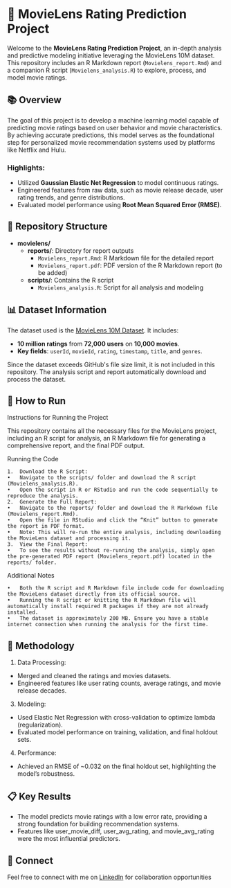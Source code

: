 # 🎥 MovieLens Rating Prediction Project

Welcome to the **MovieLens Rating Prediction Project**, an in-depth analysis and predictive modeling initiative leveraging the MovieLens 10M dataset. This repository includes an R Markdown report (`Movielens_report.Rmd`) and a companion R script (`Movielens_analysis.R`) to explore, process, and model movie ratings.

## 📚 Overview

The goal of this project is to develop a machine learning model capable of predicting movie ratings based on user behavior and movie characteristics. By achieving accurate predictions, this model serves as the foundational step for personalized movie recommendation systems used by platforms like Netflix and Hulu.

### Highlights:
- Utilized **Gaussian Elastic Net Regression** to model continuous ratings.
- Engineered features from raw data, such as movie release decade, user rating trends, and genre distributions.
- Evaluated model performance using **Root Mean Squared Error (RMSE)**.

## 📂 Repository Structure
- **movielens/**
  - **reports/**: Directory for report outputs
    - `Movielens_report.Rmd`: R Markdown file for the detailed report
    - `Movielens_report.pdf`: PDF version of the R Markdown report (to be added)
  - **scripts/**: Contains the R script
    - `Movielens_analysis.R`: Script for all analysis and modeling
## 📊 Dataset Information

The dataset used is the [MovieLens 10M Dataset](https://files.grouplens.org/datasets/movielens/ml-10m.zip). It includes:
- **10 million ratings** from **72,000 users** on **10,000 movies**.
- **Key fields**: `userId`, `movieId`, `rating`, `timestamp`, `title`, and `genres`.

Since the dataset exceeds GitHub's file size limit, it is not included in this repository. The analysis script and report automatically download and process the dataset.

## 🚀 How to Run

Instructions for Running the Project

This repository contains all the necessary files for the MovieLens project, including an R script for analysis, an R Markdown file for generating a comprehensive report, and the final PDF output.

Running the Code

	1.	Download the R Script:
	•	Navigate to the scripts/ folder and download the R script (Movielens_analysis.R).
	•	Open the script in R or RStudio and run the code sequentially to reproduce the analysis.
	2.	Generate the Full Report:
	•	Navigate to the reports/ folder and download the R Markdown file (Movielens_report.Rmd).
	•	Open the file in RStudio and click the “Knit” button to generate the report in PDF format.
	•	Note: This will re-run the entire analysis, including downloading the MovieLens dataset and processing it.
	3.	View the Final Report:
	•	To see the results without re-running the analysis, simply open the pre-generated PDF report (Movielens_report.pdf) located in the reports/ folder.

Additional Notes

	•	Both the R script and R Markdown file include code for downloading the MovieLens dataset directly from its official source.
	•	Running the R script or knitting the R Markdown file will automatically install required R packages if they are not already installed.
	•	The dataset is approximately 200 MB. Ensure you have a stable internet connection when running the analysis for the first time.


## 🧠 Methodology

1. Data Processing:
- Merged and cleaned the ratings and movies datasets.
- Engineered features like user rating counts, average ratings, and movie release decades.
3. Modeling:
- Used Elastic Net Regression with cross-validation to optimize lambda (regularization).
- Evaluated model performance on training, validation, and final holdout sets.
4. Performance:
- Achieved an RMSE of ~0.032 on the final holdout set, highlighting the model’s robustness.

## 📋 Key Results

- The model predicts movie ratings with a low error rate, providing a strong foundation for building recommendation systems.
- Features like user_movie_diff, user_avg_rating, and movie_avg_rating were the most influential predictors.

## 🤝 Connect

Feel free to connect with me on [LinkedIn](https://www.linkedin.com/in/kevin-w-mcgowan-m-s-iop/) for collaboration opportunities
